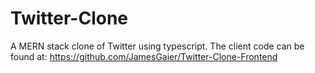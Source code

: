 # Twitter-Clone

A MERN stack clone of Twitter using typescript.  The client code can be found at: https://github.com/JamesGaier/Twitter-Clone-Frontend

